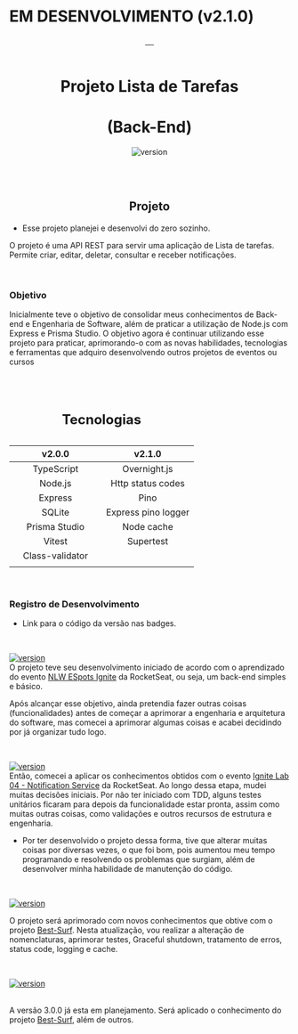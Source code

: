 # EM DESENVOLVIMENTO (v2.1.0)

<div align="center">
<a href="#projeto" target="_blank">
    <img align="center" src="https://img.shields.io/badge/-Projeto-05122A?style=flat&logo=Projeto" alt=""/>
  </a>
  <a href="#tecnologias">
     <img align="center" src="https://img.shields.io/badge/-Tecnologias-05122A?style=flat&logo=Tecnologias" alt=""/>
  </a>
  <a href="#instalação">
     <img align="center" src="https://img.shields.io/badge/-Execu%C3%A7%C3%A3o-05122A?style=flat&logo=Execu%C3%A7%C3%A3o" alt=""/>
  </a>
  <a href="#documentação">
     <img align="center" src="https://img.shields.io/badge/-Documenta%C3%A7%C3%A3o-05122A?style=flat&logo=Documenta%C3%A7%C3%A3o" alt=""/>
  </a>
  <a href="#backlog">
     <img align="center" src="https://img.shields.io/badge/-Backlog-05122A?style=flat&logo=Backlog" alt=""/>
  </a>
</div>

<br>

<div align="center">

# Projeto Lista de Tarefas


# (Back-End)
![version](https://img.shields.io/badge/version-2.0.0-white)


</div>

<br><br>

<div align="center">

## Projeto

</div>

- Esse projeto planejei e desenvolvi do zero sozinho. 


O projeto é uma API REST para servir uma aplicação de Lista de tarefas. Permite criar, editar, deletar, consultar e receber notificações.

<br>

### Objetivo 

Inicialmente teve o objetivo de consolidar meus conhecimentos de Back-end e Engenharia de Software, além de praticar a utilização de Node.js com Express e Prisma Studio. O objetivo agora é continuar utilizando esse projeto para praticar, aprimorando-o com as novas habilidades, tecnologias e ferramentas que adquiro desenvolvendo outros projetos de eventos ou cursos

<br>

<table width="300px" align="center">
      <caption> 
      <h2 align="center">         
          Tecnologias
      </h2> 
      </caption>	         
       <thead>                      
               <th width="50%px" style="text-align:center" colspan="1">v2.0.0</th>                  
               <th width="50%px" style="text-align:center" colspan="2">v2.1.0</th>                  
       </thead>
       <tbody align="center">          
           <tr>                           
                <td colspan="1">TypeScript</th>                              
                <td colspan="2">Overnight.js</th>                              
           </tr>
           <tr>             
                 <td colspan="1">Node.js</th>     
                 <td colspan="2">Http status codes</th>                               
           </tr>           
            <tr>             
                 <td colspan="1">Express</th>          
                 <td colspan="2">Pino</th>
           </tr>           
            <tr>             
                 <td colspan="1">SQLite</th>           
                 <td colspan="2">Express pino logger</th>                
           </tr>           
            <tr>             
                 <td colspan="1">Prisma Studio</th>   
                 <td colspan="2">Node cache</th>   
            </tr>   
            <tr>             
                 <td colspan="1">Vitest</th>   
                 <td colspan="2">Supertest</th>                    
            </tr>  
            <tr>             
                 <td colspan="1">Class-validator</th>   
                 <td colspan="2"></th>   
            </tr>  
            <tr>             
                 <td colspan="1"></th>   
                 <td colspan="2"></th>   
            </tr>       
       </tbody>
</table>

<br>

### Registro de Desenvolvimento

- Link para o código da versão nas badges.

<br>

<a href="" title="Não possui link da versão 1.0.0">![version](https://img.shields.io/badge/version-1.0.0-white)</a> 
<br>
O projeto teve seu desenvolvimento iniciado de acordo com o aprendizado do evento <a href="https://github.com/Lucasvmarangoni/NLW-Ignite-2022" target="_blank">NLW ESpots Ignite</a> da RocketSeat, ou seja, um back-end simples e básico.


Após alcançar esse objetivo, ainda pretendia fazer outras coisas (funcionalidades) antes de começar a aprimorar a engenharia e arquitetura do software, mas comecei a aprimorar algumas coisas e acabei decidindo por já organizar tudo logo.

<br>

<a href="https://github.com/Lucasvmarangoni/TaskList/commit/92bf7f0" title="clique para ver o código da versão 2.0.0">![version](https://img.shields.io/badge/version-2.0.0-white)</a> 
<br>
Então, comecei a aplicar os conhecimentos obtidos com o evento <a href="https://github.com/Lucasvmarangoni/notifications-service" target="_blank">Ignite Lab 04 - Notification Service</a> da RocketSeat. Ao longo dessa etapa, mudei muitas decisões iniciais. Por não ter iniciado com TDD, alguns testes unitários ficaram para depois da funcionalidade estar pronta, assim como muitas outras coisas, como validações e outros recursos de estrutura e engenharia. 

- Por ter desenvolvido o projeto dessa forma, tive que alterar muitas coisas por diversas vezes, o que foi bom, pois aumentou meu tempo programando e resolvendo os problemas que surgiam, além de desenvolver minha habilidade de manutenção do código.

<br>

<a href="" title="clique para ver o código da versão 2.1.0">![version](https://img.shields.io/badge/version-2.1.0-black)</a> 

O projeto será aprimorado com novos conhecimentos que obtive com o projeto <a href="https://github.com/Lucasvmarangoni/Best-Surf" target="_blank">Best-Surf</a>.
Nesta atualização, vou realizar a alteração de nomenclaturas, aprimorar testes, Graceful shutdown, tratamento de erros, status code, logging e cache.

<br>

<a href="" title="Ainda em planejamento!">![version](https://img.shields.io/badge/version-3.0.0-white)</a> 

<br>
A versão 3.0.0 já esta em planejamento. Será aplicado o conhecimento do projeto <a href="https://github.com/Lucasvmarangoni/Best-Surf" target="_blank">Best-Surf</a>, além de outros.





